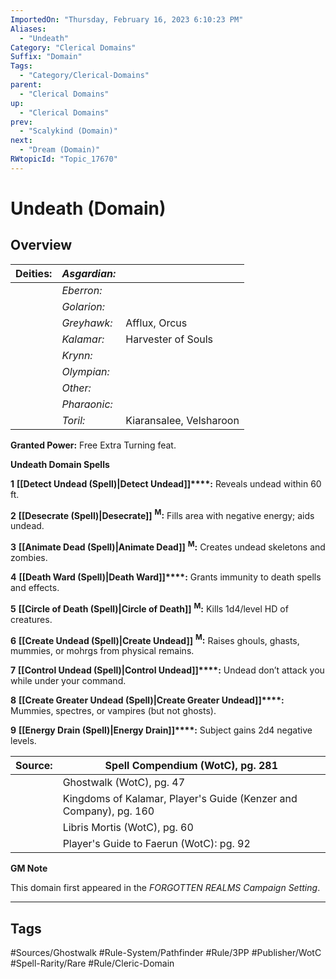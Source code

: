 ```yaml
---
ImportedOn: "Thursday, February 16, 2023 6:10:23 PM"
Aliases:
  - "Undeath"
Category: "Clerical Domains"
Suffix: "Domain"
Tags:
  - "Category/Clerical-Domains"
parent:
  - "Clerical Domains"
up:
  - "Clerical Domains"
prev:
  - "Scalykind (Domain)"
next:
  - "Dream (Domain)"
RWtopicId: "Topic_17670"
---
```

# Undeath (Domain)
## Overview
| **Deities:** | *Asgardian:* |  |
|---|---|---|
| | *Eberron:* |  |
| | *Golarion:* |  |
| | *Greyhawk:* | Afflux, Orcus |
| | *Kalamar:* | Harvester of Souls |
| | *Krynn:* |  |
| | *Olympian:* |  |
| | *Other:* |  |
| | *Pharaonic:* |  |
| | *Toril:* | Kiaransalee, Velsharoon |

**Granted Power:** Free Extra Turning feat.

**Undeath Domain Spells**

**1** **[[Detect Undead (Spell)|Detect Undead]]****:** Reveals undead within 60 ft.

**2** **[[Desecrate (Spell)|Desecrate]]** **<sup>M</sup>:** Fills area with negative energy; aids undead.

**3** **[[Animate Dead (Spell)|Animate Dead]]** **<sup>M</sup>:** Creates undead skeletons and zombies.

**4** **[[Death Ward (Spell)|Death Ward]]****:** Grants immunity to death spells and effects.

**5** **[[Circle of Death (Spell)|Circle of Death]]** **<sup>M</sup>:** Kills 1d4/level HD of creatures.

**6** **[[Create Undead (Spell)|Create Undead]]** **<sup>M</sup>:** Raises ghouls, ghasts, mummies, or mohrgs from physical remains.

**7** **[[Control Undead (Spell)|Control Undead]]****:** Undead don’t attack you while under your command.

**8** **[[Create Greater Undead (Spell)|Create Greater Undead]]****:** Mummies, spectres, or vampires (but not ghosts).

**9** **[[Energy Drain (Spell)|Energy Drain]]****:** Subject gains 2d4 negative levels.


| **Source:** | Spell Compendium (WotC), pg. 281 |
|---|---|
| | Ghostwalk (WotC), pg. 47 |
| | Kingdoms of Kalamar, Player's Guide (Kenzer and Company), pg. 160 |
| | Libris Mortis (WotC), pg. 60 |
| | Player's Guide to Faerun (WotC): pg. 92 |

**GM Note**

This domain first appeared in the *FORGOTTEN REALMS Campaign Setting*.


---
## Tags
#Sources/Ghostwalk #Rule-System/Pathfinder #Rule/3PP #Publisher/WotC #Spell-Rarity/Rare #Rule/Cleric-Domain


